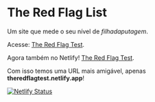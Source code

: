 # The Red Flag List

Um site que mede o seu nível de _filhadaputagem_.

Acesse: [The Red Flag Test](https://folkcoreano.github.io/theredflaglist/).

Agora também no Netlify! [The Red Flag Test](https://theredflagtest.netlify.app/).

Com isso temos uma URL mais amigável, apenas **theredflagtest.netlify.app**!

[![Netlify Status](https://api.netlify.com/api/v1/badges/a505f641-0586-4356-8daa-273abfe80781/deploy-status)](https://app.netlify.com/sites/theredflagtest/deploys)
